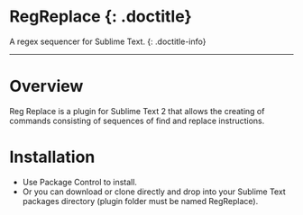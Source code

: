 # RegReplace {: .doctitle}
A regex sequencer for Sublime Text.
{: .doctitle-info}

---

# Overview
Reg Replace is a plugin for Sublime Text 2 that allows the creating of commands consisting of sequences of find and replace instructions.

# Installation
- Use Package Control to install.
- Or you can download or clone directly and drop into your Sublime Text packages directory (plugin folder must be named RegReplace).
